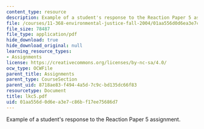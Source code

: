 ```yaml
---
content_type: resource
description: Example of a student's response to the Reaction Paper 5 assignment.
file: /courses/11-368-environmental-justice-fall-2004/01aa556d0d6ea3e7c86bf17ee75686d7_lkc5.pdf
file_size: 78487
file_type: application/pdf
hide_download: true
hide_download_original: null
learning_resource_types:
- Assignments
license: https://creativecommons.org/licenses/by-nc-sa/4.0/
ocw_type: OCWFile
parent_title: Assignments
parent_type: CourseSection
parent_uid: 8718ae83-f494-4a5d-7c9c-bd135dc66f83
resourcetype: Document
title: lkc5.pdf
uid: 01aa556d-0d6e-a3e7-c86b-f17ee75686d7
---
```

Example of a student's response to the Reaction Paper 5 assignment.